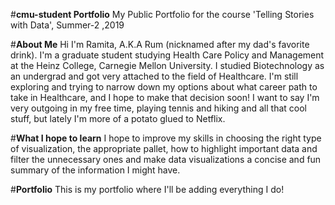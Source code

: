 #**cmu-student Portfolio**
My Public Portfolio for the course 'Telling Stories with Data', Summer-2 ,2019

#**About Me**
Hi I'm Ramita, A.K.A Rum (nicknamed after my dad's favorite drink). I'm a graduate student studying Health Care Policy and Management at the Heinz College, Carnegie Mellon University. I studied Biotechnology as an undergrad and got very attached to the field of Healthcare. I'm still exploring and trying to narrow down my options about what career path to take in Healthcare, and I hope to make that decision soon! I want to say I'm very outgoing in my free time, playing tennis and hiking and all that cool stuff, but lately I'm more of a potato glued to Netflix. 

#**What I hope to learn**
I hope to improve my skills in choosing the right type of visualization, the appropriate pallet, how to highlight important data and filter the unnecessary ones and make data visualizations a concise and fun summary of the information I might have.

#**Portfolio**
This is my portfolio where I'll be adding everything I do! 


